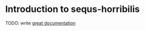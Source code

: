 # Introduction to sequs-horribilis

TODO: write [great documentation](http://jacobian.org/writing/great-documentation/what-to-write/)
